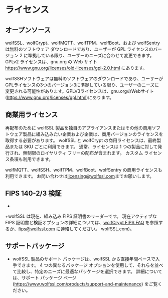 

# ライセンス




## オープンソース



wolfSSL、wolfCrypt、wolfMQTT、wolfTPM、wolfBoot、および wolfSentry は無料のソフトウェア ダウンロードであり、ユーザーが GPL ライセンスのバージョン 2 に準拠している限り、ユーザーのニーズに合わせて変更できます。 GPLv2 ライセンスは、gnu.org の Web サイト <https://www.gnu.org/licenses/old-licenses/gpl-2.0.html> にあります。

wolfSSHソフトウェアは無料のソフトウェアのダウンロードであり、ユーザーがGPLライセンスの3つのバージョン3に準拠している限り、ユーザーのニーズに変更される可能性があります。GPLV3ライセンスは、gnu.orgのWebサイト(<https://www.gnu.org/licenses/gpl.html>)にあります。



## 商業用ライセンス


再配布のために wolfSSL 製品を独自のアプライアンスまたはその他の商用ソフトウェア製品に組み込みたい企業および企業は、商用バージョンのライセンスを取得する必要があります。 wolfSSL と wolfCrypt の商用ライセンスは、最終製品または SKU ごとに利用できます。 通常、ライセンスは 1 つの製品に対して発行され、無制限のロイヤリティ フリーの配布が含まれます。 カスタム ライセンス条項も利用できます。


wolfMQTT、wolfSSH、wolfTPM、wolfBoot、wolfSentry の商用ライセンスも利用できます。 お問い合わせは[licensing@wolfssl.com](mailto:licensing@wolfssl.com)までお願いします。

## FIPS 140-2/3 検証
+
+wolfSSL は現在、組み込み FIPS 証明書のリーダーです。 現在アクティブな FIPS 証明書と検証オプションの詳細については、[wolfCrypt FIPS FAQ](https://www.wolfssl.com/license/fips/) を参照するか、[fips@wolfssl.com](mailto:fips@) に連絡してください。 wolfSSL.com)。

## サポートパッケージ
 
+ wolfSSL 製品のサポート パッケージは、wolfSSL から直接年間ベースで入手できます。 4 つの異なるパッケージ オプションを使用して、それらを並べて比較し、特定のニーズに最適なパッケージを選択できます。 詳細については、サポート パッケージ ページ (<https://www.wolfssl.com/products/support-and-maintenance>) をご覧ください。